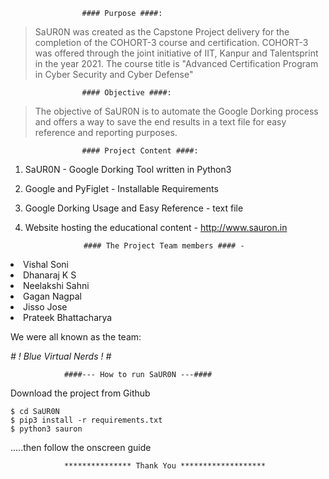 					#### Purpose ####:

> SaUR0N was created as the Capstone Project delivery for the completion of the COHORT-3 course and certification.
> COHORT-3 was offered through the joint initiative of IIT, Kanpur and Talentsprint in the year 2021.
> The course title is "Advanced Certification Program in Cyber Security and Cyber Defense"


					#### Objective ####:

> The objective of SaUR0N is to automate the Google Dorking process and offers a way to save the end results in a text file for easy reference and reporting purposes.


					#### Project Content ####:

1. SaUR0N - Google Dorking Tool written in Python3
2. Google and PyFiglet - Installable Requirements
3. Google Dorking Usage and Easy Reference - text file
4. Website hosting the educational content - http://www.sauron.in


					#### The Project Team members #### -
    
<li> Vishal Soni </li>
<li> Dhanaraj K S </li>
<li> Neelakshi Sahni </li>
<li> Gagan Nagpal </li>
<li> Jisso Jose </li>
<li> Prateek Bhattacharya </li>

We were all known as the team:

<em> # ! Blue Virtual Nerds ! # </em>



				####--- How to run SaUR0N ---####

Download the project from Github
```
$ cd SaUR0N
$ pip3 install -r requirements.txt
$ python3 sauron
```
.....then follow the onscreen guide


				*************** Thank You *******************
